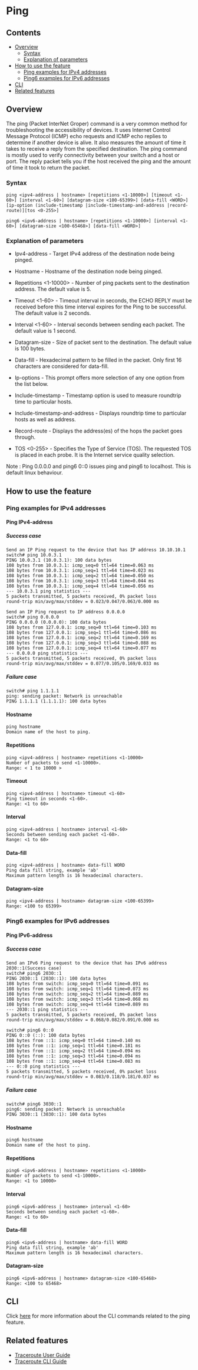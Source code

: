 # Ping

## Contents
- [Overview](#overview)
    - [Syntax](#syntax)
    - [Explanation of parameters](#explanation-of-parameters)
- [How to use the feature](#how-to-use-the-feature)
    - [Ping examples for IPv4 addresses](#ping-examples-for-ipv4-addresses)
    - [Ping6 examples for IPv6 addresses](#ping6-examples-for-ipv6-addresses)
- [CLI](#cli)
- [Related features](#related-features)

## Overview
The ping (Packet InterNet Groper) command is a very common method for troubleshooting the accessibility of devices.
It uses Internet Control Message Protocol (ICMP) echo requests and ICMP echo replies to determine if another device is alive.
It also measures the amount of time it takes to receive a reply from the specified destination.
The ping command is mostly used to verify connectivity between your switch and a host or port. The reply packet tells you if the host received the ping and the amount of time it took to return the packet.

### Syntax
`ping <ipv4-address | hostname> [repetitions <1-10000>] [timeout <1-60>] [interval <1-60>] [datagram-size <100-65399>] [data-fill <WORD>][ip-option (include-timestamp |include-timestamp-and-address |record-route)][tos <0-255>]`

`ping6 <ipv6-address | hostname> [repetitions <1-10000>] [interval <1-60>] [datagram-size <100-65468>] [data-fill <WORD>]`

### Explanation of parameters

* Ipv4-address - Target IPv4 address of the destination node being pinged.

* Hostname - Hostname of the destination node being pinged.

* Repetitions <1-10000> - Number of ping packets sent to the destination address. The default value is 5.

* Timeout <1-60> - Timeout interval in seconds, the ECHO REPLY must be received before this time interval expires for the Ping to be successful. The default value is 2 seconds.

* Interval <1-60> - Interval seconds between sending each packet. The default value is 1 second.

* Datagram-size - Size of packet sent to the destination. The default value is 100 bytes.

* Data-fill -  Hexadecimal pattern to be filled in the packet. Only first 16 characters are considered for data-fill.

* Ip-options - This prompt offers more selection of any one option from the list below.

 *   Include-timestamp - Timestamp option is used to measure roundtrip time to particular hosts.
 *   Include-timestamp-and-address - Displays roundtrip time to particular hosts as well as address.
 *   Record-route - Displays the address(es) of the hops the packet goes through.

*   TOS <0-255> - Specifies the Type of Service (TOS). The requested TOS is placed in each probe. It is the Internet service quality selection.

Note : Ping 0.0.0.0 and ping6 0::0 issues ping and ping6 to localhost. This is default linux behaviour.

## How to use the feature

### Ping examples for IPv4 addresses
#### Ping IPv4-address
##### Success case
    Send an IP Ping request to the device that has IP address 10.10.10.1
    switch# ping 10.0.3.1
    PING 10.0.3.1 (10.0.3.1): 100 data bytes
    108 bytes from 10.0.3.1: icmp_seq=0 ttl=64 time=0.063 ms
    108 bytes from 10.0.3.1: icmp_seq=1 ttl=64 time=0.023 ms
    108 bytes from 10.0.3.1: icmp_seq=2 ttl=64 time=0.050 ms
    108 bytes from 10.0.3.1: icmp_seq=3 ttl=64 time=0.044 ms
    108 bytes from 10.0.3.1: icmp_seq=4 ttl=64 time=0.056 ms
    --- 10.0.3.1 ping statistics ---
    5 packets transmitted, 5 packets received, 0% packet loss
    round-trip min/avg/max/stddev = 0.023/0.047/0.063/0.000 ms

	Send an IP Ping request to IP address 0.0.0.0
    switch# ping 0.0.0.0
    PING 0.0.0.0 (0.0.0.0): 100 data bytes
    108 bytes from 127.0.0.1: icmp_seq=0 ttl=64 time=0.103 ms
    108 bytes from 127.0.0.1: icmp_seq=1 ttl=64 time=0.086 ms
    108 bytes from 127.0.0.1: icmp_seq=2 ttl=64 time=0.169 ms
    108 bytes from 127.0.0.1: icmp_seq=3 ttl=64 time=0.088 ms
    108 bytes from 127.0.0.1: icmp_seq=4 ttl=64 time=0.077 ms
    --- 0.0.0.0 ping statistics ---
    5 packets transmitted, 5 packets received, 0% packet loss
    round-trip min/avg/max/stddev = 0.077/0.105/0.169/0.033 ms


##### Failure case
    switch# ping 1.1.1.1
    ping: sending packet: Network is unreachable
    PING 1.1.1.1 (1.1.1.1): 100 data bytes

#### Hostname
    ping hostname
    Domain name of the host to ping.

#### Repetitions
    ping <ipv4-address | hostname> repetitions <1-10000>
    Number of packets to send <1-10000>.
    Range: < 1 to 10000 >

#### Timeout
    ping <ipv4-address | hostname> timeout <1-60>
    Ping timeout in seconds <1-60>.
    Range: <1 to 60>

#### Interval
    ping <ipv4-address | hostname> interval <1-60>
    Seconds between sending each packet <1-60>.
    Range: <1 to 60>

#### Data-fill
    ping <ipv4-address | hostname> data-fill WORD
    Ping data fill string, example 'ab'
    Maximum pattern length is 16 hexadecimal characters.

#### Datagram-size
    ping <ipv4-address | hostname> datagram-size <100-65399>
    Range: <100 to 65399>

### Ping6 examples for IPv6 addresses
#### Ping IPv6-address
##### Success case
    Send an IPv6 Ping request to the device that has IPv6 address 2030::1(Success case)
    switch# ping6 2030::1
    PING 2030::1 (2030::1): 100 data bytes
    108 bytes from switch: icmp_seq=0 ttl=64 time=0.091 ms
    108 bytes from switch: icmp_seq=1 ttl=64 time=0.073 ms
    108 bytes from switch: icmp_seq=2 ttl=64 time=0.089 ms
    108 bytes from switch: icmp_seq=3 ttl=64 time=0.068 ms
    108 bytes from switch: icmp_seq=4 ttl=64 time=0.089 ms
    --- 2030::1 ping statistics ---
    5 packets transmitted, 5 packets received, 0% packet loss
    round-trip min/avg/max/stddev = 0.068/0.082/0.091/0.000 ms

    switch# ping6 0::0
    PING 0::0 (::): 100 data bytes
    108 bytes from ::1: icmp_seq=0 ttl=64 time=0.140 ms
    108 bytes from ::1: icmp_seq=1 ttl=64 time=0.181 ms
    108 bytes from ::1: icmp_seq=2 ttl=64 time=0.094 ms
    108 bytes from ::1: icmp_seq=3 ttl=64 time=0.094 ms
    108 bytes from ::1: icmp_seq=4 ttl=64 time=0.083 ms
    --- 0::0 ping statistics ---
    5 packets transmitted, 5 packets received, 0% packet loss
    round-trip min/avg/max/stddev = 0.083/0.118/0.181/0.037 ms

##### Failure case
    switch# ping6 3030::1
    ping6: sending packet: Network is unreachable
    PING 3030::1 (3030::1): 100 data bytes

#### Hostname
    ping6 hostname
    Domain name of the host to ping.

#### Repetitions
    ping6 <ipv6-address | hostname> repetitions <1-10000>
    Number of packets to send <1-10000>.
    Range: <1 to 10000>

#### Interval
    ping6 <ipv6-address | hostname> interval <1-60>
    Seconds between sending each packet <1-60>.
    Range: <1 to 60>

#### Data-fill
    ping6 <ipv6-address | hostname> data-fill WORD
    Ping data fill string, example 'ab'
    Maximum pattern length is 16 hexadecimal characters.

#### Datagram-size
    ping6 <ipv6-address | hostname> datagram-size <100-65468>
    Range: <100 to 65468>
## CLI
Click [here](http://www.openswitch.net/documents/user/ping_cli) for more information about the CLI commands related to the ping feature.

## Related features
* [Traceroute User Guide](http://www.openswitch.net/documents/user/traceroute_user_guide)
* [Traceroute CLI Guide](http://www.openswitch.net/documents/user/traceroute_cli)
